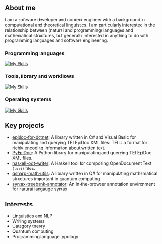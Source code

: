 
## About me
I am a software developer and content engineer with a background in computational and theoretical linguistics. I am particularly interested in the relationship between (natural and programming) languages and mathematical structures, but generally interested in anything to do with programming languages and software engineering.

### Programming languages
[![My Skills](https://skillicons.dev/icons?i=py,cs,dotnet,haskell,ts,js,latex)](https://skillicons.dev)

### Tools, library and workflows
[![My Skills](https://skillicons.dev/icons?i=visualstudio,vscode,github,d3)](https://skillicons.dev)

### Operating systems
[![My Skills](https://skillicons.dev/icons?i=windows,linux,ubuntu)](https://skillicons.dev)

## Key projects
- [epidoc-for-dotnet](https://github.com/rsdc2/epidoc-for-dotnet): A library written in C# and Visual Basic for manipulating and querying TEI EpiDoc XML files: TEI is a format for richly encoding information about written text. 
- [PyEpiDoc](https://github.com/rsdc2/PyEpiDoc): A Python library for manipulating and querying TEI EpiDoc XML files.
- [haskell-odt-writer](https://github.com/rsdc2/haskell-odt-writer): A Haskell tool for composing OpenDocument Text (`.odt`) files.
- [qsharp-math-utils](https://github.com/rsdc2/qsharp-math-utils): A library written in Q# for manipulating mathematical structures important in quantum computing
- [syntax-treebank-annotator](https://github.com/rsdc2/syntax-treebank-annotator): An in-the-browser annotation environment for natural langauge syntax

## Interests

- Linguistics and NLP
- Writing systems
- Category theory
- Quantum computing
- Programming language typology
<!--
**rsdc2/rsdc2** is a ✨ _special_ ✨ repository because its `README.md` (this file) appears on your GitHub profile.

Here are some ideas to get you started:

- 🔭 I’m currently working on ...
- 🌱 I’m currently learning ...
- 👯 I’m looking to collaborate on ...
- 🤔 I’m looking for help with ...
- 💬 Ask me about ...
- 📫 How to reach me: ...
- 😄 Pronouns: ...
- ⚡ Fun fact: ...
-->
